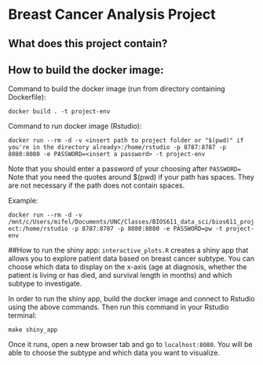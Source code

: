 # Breast Cancer Analysis Project

## What does this project contain?

## How to build the docker image:
Command to build the docker image (run from directory containing Dockerfile):

``docker build . -t project-env``

Command to run docker image (Rstudio):

``docker run --rm -d -v <insert path to project folder or "$(pwd)" if you're in the directory already>:/home/rstudio -p 8787:8787 -p 8080:8080 -e PASSWORD=<insert a password> -t project-env``

Note that you should enter a password of your choosing after ``PASSWORD=``
Note that you need the quotes around $(pwd) if your path has spaces. They are not necessary if the path does not contain spaces. 

Example:

``docker run --rm -d -v /mnt/c/Users/mifel/Documents/UNC/Classes/BIOS611_data_sci/bios611_project:/home/rstudio -p 8787:8787 -p 8080:8080 -e PASSWORD=pw -t project-env``

##How to run the shiny app:
``interactive_plots.R`` creates a shiny app that allows you to explore patient data based on breast cancer subtype. You can choose which data to display on the x-axis (age at diagnosis, whether the patient is living or has died, and survival length in months) and which subtype to investigate.

In order to run the shiny app, build the docker image and connect to Rstudio using the above commands. Then run this command in your Rstudio terminal:

``make shiny_app``

Once it runs, open a new browser tab and go to ``localhost:8080``. You will be able to choose the subtype and which data you want to visualize. 
